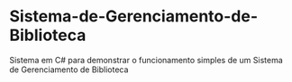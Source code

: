 # Sistema-de-Gerenciamento-de-Biblioteca
Sistema em C# para demonstrar o funcionamento simples de um Sistema de Gerenciamento de Biblioteca
